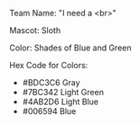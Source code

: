 
Team Name: "I need a \<br>"

Mascot: Sloth

Color: Shades of Blue and Green

Hex Code for Colors:
- #BDC3C6 Gray
- #7BC342 Light Green
- #4AB2D6 Light Blue
- #006594 Blue
